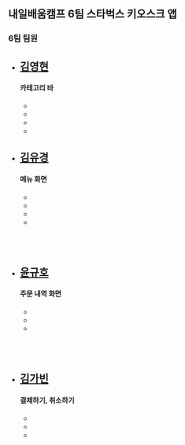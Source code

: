## 내일배움캠프 6팀 스타벅스 키오스크 앱 
### 6팀 팀원


- [김영현](https://github.com/y0unghyun)   
  ----
  #### 카테고리 바
  - 
  - 
  - 
  - 

- [김유경](https://github.com/kyk70009/Project)    
  ----
  #### 메뉴 화면
  - 
  - 
  - 
  - 
<br/><br/>

- [윤규호](https://github.com/ykyohub)
  ----
  #### 주문 내역 화면
  - 
  - 
  - 
<br/><br/>

- [김가빈](https://github.com/BINDUNGLIFE)   
  ----
  #### 결제하기, 취소하기 
  - 
  - 
  - 
<br/><br/>


